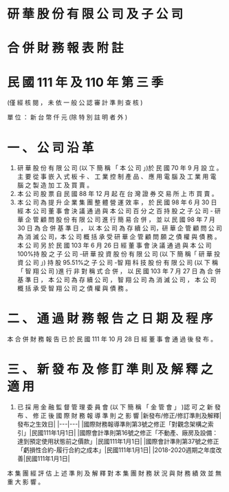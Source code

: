 # 研 華 股 份 有 限 公 司 及 子 公 司

# 合 併 財 務 報 表 附 註

# 民 國 111 年 及 110 年 第 三 季

(僅 經 核 閱 ， 未 依 一 般 公 認 審 計 準 則 查 核 )

單 位 ： 新 台 幣 仟 元 (除 特 別 註 明 者 外 )

# 一 、 公 司 沿 革

1. 研 華 股 份 有 限 公 司 (以 下 簡 稱 「 本 公 司 」)於 民 國 70 年 9 月 設 立 。 主 要 從 事
嵌 入 式 板 卡 、 工 業 控 制 產 品 、 應 用 電 腦 及 工 業 用 電 腦 之 製 造 加 工 及 買 賣 。
2. 本 公 司 股 票 自 民 國 88 年 12 月 起 在 台 灣 證 券 交 易 所 上 市 買 賣 。
3. 本 公 司 為 提 升 企 業 集 團 整 體 營 運 效 率 ， 於 民 國 98 年 6 月 30 日 經 本 公 司 董
事 會 決 議 通 過 與 本 公 司 百 分 之 百 持 股 之 子 公 司 - 研 華 企 管 顧 問 股 份 有 限 公
司 進 行 簡 易 合 併 ， 並 以 民 國 98 年 7 月 30 日 為 合 併 基 準 日 ， 以 本 公 司 為 存
續 公 司，研 華 企 管 顧 問 公 司 為 消 滅 公 司，本 公 司 概 括 承 受 研 華 企 管 顧 問 願
之 債 權 與 債 務 。 本 公 司 另 於 民 國 103 年 6 月 26 日 經 董 事 會 決 議 通 過 與 本 公
司 100%持 股 之 子 公 司 -研 華 投 資 股 份 有 限 公 司 (以 下 簡 稱「 研 華 投 資 公 司 」)
持 股 95.51%之 子 公 司 -智 翔 科 技 股 份 有 限 公 司 (以 下 稱「 智 翔 公 司 )進 行 非 對
稱 式 合 併 ， 以 民 國 103 年 7 月 27 日 為 合 併 基 準 日 ， 本 公 司 為 存 續 公 司 ， 智
翔 公 司 為 消 滅 公 司 ， 本 公 司 概 括 承 受 智 翔 公 司 之 債 權 與 債 務 。

# 二 、 通 過 財 務 報 告 之 日 期 及 程 序

本 合 併 財 務 報 告 已 於 民 國 111 年 10 月 28 日 經 董 事 會 通 過 後 發 布 。

# 三 、 新 發 布 及 修 訂 準 則 及 解 釋 之 適 用

1. 已 採 用 金 融 監 督 管 理 委 員 會 (以 下 簡 稱 「 金 管 會 」 )認 可 之 新 發 布 、 修 正 後
國 際 財 務 報 導 準 則 之 影 響
|新發布/修正/修訂準則及解釋|發布之生效日|
|---|---|
|國際財務報導準則第3號之修正「對觀念架構之索引」|民國111年1月1日|
|國際會計準則第16號之修正「不動產、廠房及設備：達到預定使用狀態前之價款」|民國111年1月1日|
|國際會計準則第37號之修正「虧損性合約-履行合約之成本」|民國111年1月1日|
|2018-2020週期之年度改善|民國111年1月1日|

本 集 團 經 評 估 上 述 準 則 及 解 釋 對 本 集 團 財 務 狀 況 與 財 務 績 效 並 無 重 大 影
響 。